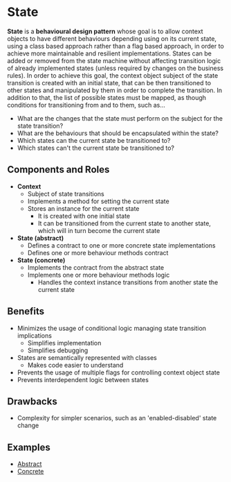 # State

**State** is a **behavioural design pattern** whose goal is to allow context objects to have different behaviours
depending using on its current state, using a class based approach rather than a flag based approach, in order to
achieve more maintainable and resilient implementations. States can be added or removed from the state machine without
affecting transition logic of already implemented states (unless required by changes on the business rules). In order to
achieve this goal, the context object subject of the state transition is created with an initial state, that can be then
transitioned to other states and manipulated by them in order to complete the transition. In addition to that, the list
of possible states must be mapped, as though conditions for transitioning from and to them, such as...

- What are the changes that the state must perform on the subject for the state transition?
- What are the behaviours that should be encapsulated within the state?
- Which states can the current state be transitioned to?
- Which states can't the current state be transitioned to?

## Components and Roles

- **Context**
  - Subject of state transitions
  - Implements a method for setting the current state
  - Stores an instance for the current state
    - It is created with one initial state
    - It can be transitioned from the current state to another state, which will in turn become the current state
- **State (abstract)**
  - Defines a contract to one or more concrete state implementations
  - Defines one or more behaviour methods contract
- **State (concrete)**
  - Implements the contract from the abstract state
  - Implements one or more behaviour methods logic
    - Handles the context instance transitions from another state the current state

## Benefits

- Minimizes the usage of conditional logic managing state transition implications
  - Simplifies implementation
  - Simplifies debugging
- States are semantically represented with classes
  - Makes code easier to understand
- Prevents the usage of multiple flags for controlling context object state
- Prevents interdependent logic between states

## Drawbacks

- Complexity for simpler scenarios, such as an 'enabled-disabled' state change

## Examples

- [Abstract][1]
- [Concrete][2]

[1]: ./001_abstract/
[2]: ./002_concrete/
